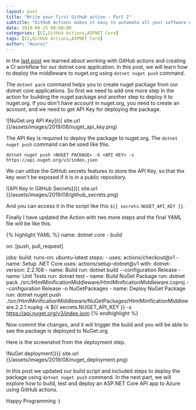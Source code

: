 ```yaml
---
layout: post
title: "Write your first GitHub action - Part 2"
subtitle: "GitHub Actions makes it easy to automate all your software workflows. This post is about deploying your dotnet core nuget package to the nuget.org using dotnet nuget push command."
date: 2019-08-25 00:00:00
categories: [CI,GitHub Actions,ASPNET Core]
tags: [CI,GitHub Actions,ASPNET Core]
author: "Anuraj"
---
```

In the [last post](https://dotnetthoughts.net/write-your-first-github-action-part-1/) we learned about working with GitHub actions and creating a CI workflow for our dotnet core application. In this post, we will learn how to deploy the middleware to nuget.org using `dotnet nuget push` command.

The `dotnet pack` command helps you to create nuget package from our dotnet core applications. So first we need to add one more step in the action for building the nuget package and another step to deploy it to nuget.org. If you don't have account in nuget.org, you need to create an account, and we need to get API Key for deploying the package.

![NuGet.org API Key]({{ site.url }}/assets/images/2019/08/nuget_api_key.png)

The API Key is required to deploy the package to nuget.org. The `dotnet nuget push` command can be used like this.

`dotnet nuget push <NUGET PACKAGE> -k <API KEY> -s https://api.nuget.org/v3/index.json`

We can utilize the GitHub secrets features to store the API Key, so that the key won't be exposed if it is in a public repository. 

![API Key in GitHub Secrets]({{ site.url }}/assets/images/2019/08/github_secrets.png)

And you can access it in the script like this `${{ secrets.NUGET_API_KEY }}`.

Finally I have updated the Action with two more steps and the final YAML file will be like this.

{% highlight YAML %}
name: dotnet core - build

on: [push, pull_request]

jobs:
  build:
    runs-on: ubuntu-latest
    steps:
    - uses: actions/checkout@v1
    - name: Setup .NET Core
      uses: actions/setup-dotnet@v1
      with:
        dotnet-version: 2.2.108
    - name: Build
      run: dotnet build --configuration Release
    - name: Unit Tests
      run: dotnet test
    - name: Build NuGet Package
      run: dotnet pack ./src/HtmlMinificationMiddleware/HtmlMinificationMiddleware.csproj --configuration Release -o NuGetPackages
    - name: Deploy NuGet Package
      run: dotnet nuget push ./src/HtmlMinificationMiddleware/NuGetPackages/HtmlMinificationMiddleware.2.2.1.nupkg -k ${{ secrets.NUGET_API_KEY }} -s https://api.nuget.org/v3/index.json
{% endhighlight %}

Now commit the changes, and it will trigger the build and you will be able to see the package is deployed to NuGet.org.

Here is the screenshot from the deployment step.

!NuGet deployment]({{ site.url }}/assets/images/2019/08/nuget_deployment.png)

In this post we updated our build script and included steps to deploy the package using `dotnet nuget push` command. In the next part, we will explore how to build, test and deploy an ASP.NET Core API app to Azure using GitHub actions.

Happy Programming :)